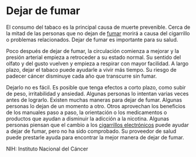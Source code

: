 Dejar de fumar
==============


El consumo del tabaco es la principal causa de muerte prevenible. Cerca de la mitad de las personas que no dejan de [fumar](https://medlineplus.gov/spanish/smoking.html) morirá a causa del cigarrillo o problemas relacionados. Dejar de fumar es importante para su salud. 


Poco después de dejar de fumar, la circulación comienza a mejorar y la presión arterial empieza a retroceder a su estado normal. Su sentido del olfato y del gusto vuelven y empieza a respirar con mayor facilidad. A largo plazo, dejar el tabaco puede ayudarle a vivir más tiempo. Su riesgo de padecer cáncer disminuye cada año que transcurre sin fumar.


Dejarlo no es fácil. Es posible que tenga efectos a corto plazo, como subir de peso, irritabilidad y ansiedad. Algunas personas lo intentan varias veces antes de lograrlo. Existen muchas maneras para dejar de fumar. Algunas personas lo dejan de un momento a otro. Otros aprovechan los beneficios de los manuales paso a paso, la orientación o los medicamentos o productos que ayudan a disminuir la adicción a la nicotina. Algunas personas piensan que el cambio a los [cigarrillos electrónicos](https://medlineplus.gov/spanish/ecigarettes.html) puede ayudar a dejar de fumar, pero no ha sido comprobado. Su proveedor de salud puede prestarle ayuda para encontrar la mejor manera de dejar de fumar.


NIH: Instituto Nacional del Cáncer 

